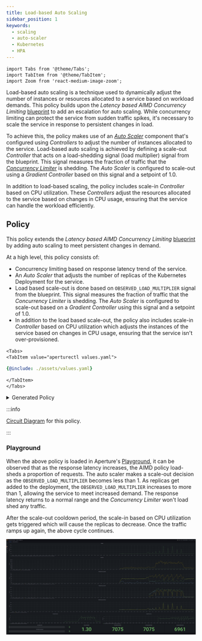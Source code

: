 ```yaml
---
title: Load-based Auto Scaling
sidebar_position: 1
keywords:
  - scaling
  - auto-scaler
  - Kubernetes
  - HPA
---
```


```mdx-code-block
import Tabs from '@theme/Tabs';
import TabItem from '@theme/TabItem';
import Zoom from 'react-medium-image-zoom';
```

Load-based auto scaling is a technique used to dynamically adjust the number of
instances or resources allocated to a service based on workload demands. This
policy builds upon the _Latency based AIMD Concurrency Limiting_
[blueprint](reference/policies/bundled-blueprints/policies/latency-aimd-concurrency-limiting.md)
to add an escalation for auto scaling. While concurrency limiting can protect
the service from sudden traffic spikes, it's necessary to scale the service in
response to persistent changes in load.

To achieve this, the policy makes use of an
[_Auto Scaler_](concepts/auto-scale/components/auto-scaler.md) component that's
configured using _Controllers_ to adjust the number of instances allocated to
the service. Load-based auto scaling is achieved by defining a scale-out
_Controller_ that acts on a load-shedding signal (load multiplier) signal from
the blueprint. This signal measures the fraction of traffic that the
[_Concurrency Limiter_](concepts/flow-control/components/concurrency-limiter.md)
is shedding. The _Auto Scaler_ is configured to scale-out using a _Gradient
Controller_ based on this signal and a setpoint of 1.0.

In addition to load-based scaling, the policy includes scale-in _Controller_
based on CPU utilization. These _Controllers_ adjust the resources allocated to
the service based on changes in CPU usage, ensuring that the service can handle
the workload efficiently.

## Policy

This policy extends the _Latency based AIMD Concurrency Limiting_
[blueprint](reference/policies/bundled-blueprints/policies/latency-aimd-concurrency-limiting.md)
by adding auto scaling to meet persistent changes in demand.

At a high level, this policy consists of:

- Concurrency limiting based on response latency trend of the service.
- An _Auto Scaler_ that adjusts the number of replicas of the Kubernetes
  Deployment for the service.
- Load based scale-out is done based on `OBSERVED_LOAD_MULTIPLIER` signal from
  the blueprint. This signal measures the fraction of traffic that the
  _Concurrency Limiter_ is shedding. The _Auto Scaler_ is configured to
  scale-out based on a _Gradient Controller_ using this signal and a setpoint of
  1.0.
- In addition to the load based scale-out, the policy also includes scale-in
  _Controller_ based on CPU utilization which adjusts the instances of the
  service based on changes in CPU usage, ensuring that the service isn't
  over-provisioned.

```mdx-code-block
<Tabs>
<TabItem value="aperturectl values.yaml">
```

```yaml
{@include: ./assets/values.yaml}
```

```mdx-code-block
</TabItem>
</Tabs>
```

<details><summary>Generated Policy</summary>
<p>

```yaml
{@include: ./assets/load-based-auto-scale.yaml}
```

</p>
</details>

:::info

[Circuit Diagram](./assets/load-based-auto-scale.mmd.svg) for this policy.

:::

### Playground

When the above policy is loaded in Aperture's
[Playground](/get-started/playground/playground.md), it can be observed that as
the response latency increases, the AIMD policy load-sheds a proportion of
requests. The auto scaler makes a scale-out decision as the
`OBSERVED_LOAD_MULTIPLIER` becomes less than 1. As replicas get added to the
deployment, the `OBSERVED_LOAD_MULTIPLIER` increases to more than 1, allowing
the service to meet increased demand. The response latency returns to a normal
range and the _Concurrency Limiter_ won't load shed any traffic.

After the scale-out cooldown period, the scale-in based on CPU utilization gets
triggered which will cause the replicas to decrease. Once the traffic ramps up
again, the above cycle continues.

<Zoom>

![Auto Scale](./assets/auto-scale-playground.png)

</Zoom>
